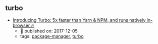 turbo 
---
* [Introducing Turbo: 5x faster than Yarn & NPM, and runs natively in-browser 🔥](https://medium.com/@ericsimons/introducing-turbo-5x-faster-than-yarn-npm-and-runs-natively-in-browser-cc2c39715403)
    * :calendar: published on: 2017-12-05
    * tags: [package-manager](../tags/package-manager.md), [turbo](../tags/turbo.md)
